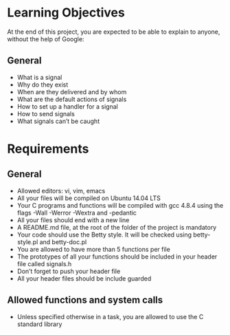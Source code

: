 # Learning Objectives

At the end of this project, you are expected to be able to explain to anyone, without the help of Google:

## General

* What is a signal
* Why do they exist
* When are they delivered and by whom
* What are the default actions of signals
* How to set up a handler for a signal
* How to send signals
* What signals can’t be caught

# Requirements

## General

* Allowed editors: vi, vim, emacs
* All your files will be compiled on Ubuntu 14.04 LTS
* Your C programs and functions will be compiled with gcc 4.8.4 using the flags -Wall -Werror -Wextra and -pedantic
* All your files should end with a new line
* A README.md file, at the root of the folder of the project is mandatory
* Your code should use the Betty style. It will be checked using betty-style.pl and betty-doc.pl
* You are allowed to have more than 5 functions per file
* The prototypes of all your functions should be included in your header file called signals.h
* Don’t forget to push your header file
* All your header files should be include guarded

## Allowed functions and system calls

* Unless specified otherwise in a task, you are allowed to use the C standard library
